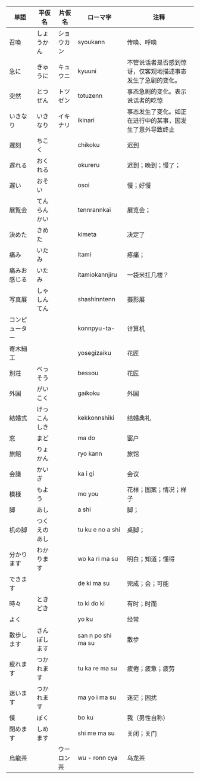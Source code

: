 | 単語           | 平仮名       | 片仮名     | ローマ字           | 注释                                                       |
| -------------- | ------------ | ---------- | ------------------ | ---------------------------------------------------------- |
| 召喚           | しょうかん   | ショウカン | syoukann           | 传唤、呼唤                                                 |
| 急に           | きゅうに     | キュウニ   | kyuuni             | 不管说话者是否感到惊讶，仅客观地描述事态发生了急剧的变化。 |
| 突然           | とつぜん     | トツゼン   | totuzenn           | 事态急剧的变化。表示说话者的吃惊                           |
| いきなり       | いきなり     | イキナリ   | ikinari            | 事态发生了变化。如正在进行中的某事，因发生了意外导致终止   |
| 遅刻           | ちこく       |            | chikoku            | 迟到                                                       |
| 遅れる         | おくれる     |            | okureru            | 迟到；晚到；慢了；                                         |
| 遅い           | おそい       |            | osoi               | 慢；好慢                                                   |
| 展覧会         | てんらんかい |            | tennrannkai        | 展览会；                                                   |
| 決めた         | きめた       |            | kimeta             | 决定了                                                     |
| 痛み           | いたみ       |            | itami              | 疼痛；                                                     |
| 痛みお感じる   | いたみ       |            | itamiokannjiru     | 一袋米扛几楼？                                             |
| 写真展         | しゃしんてん |            | shashinntenn       | 摄影展                                                     |
| コンピューター |              |            | konnpyu-ta-        | 计算机                                                     |
| 寄木細工       |              |            | yosegizaiku        | 花匠                                                       |
| 別荘           | べっそう     |            | bessou             | 花匠                                                       |
| 外国           | がいこく     |            | gaikoku            | 外国                                                       |
| 結婚式         | けっこんしき |            | kekkonnshiki       | 结婚典礼                                                   |
| 窓             | まど         |            | ma do              | 窗户                                                       |
| 旅館           | りょかん     |            | ryo kann           | 旅馆                                                       |
| 会議           | かいぎ       |            | ka i gi            | 会议                                                       |
| 模様           | もよう       |            | mo you             | 花样；图案；情况；样子                                     |
| 脚             | あし         |            | a shi              | 脚；                                                       |
| 机の脚         | つくえのあし |            | tu ku e no a shi   | 桌脚；                                                     |
| 分かります     | わかります   |            | wo ka ri ma su     | 明白；知道；懂得                                           |
| できます       |              |            | de ki ma su        | 完成；会；可能                                             |
| 時々           | ときどき     |            | to ki do ki        | 有时；时而                                                 |
| よく           |              |            | yo ku              | 经常                                                       |
| 散歩します     | さんぽします |            | san n po shi ma su | 散步                                                       |
| 疲れます       | つかれます   |            | tu ka re ma su     | 疲倦；疲惫；疲劳                                           |
| 迷います       | つかれます   |            | ma yo i ma su      | 迷茫；困扰                                                 |
| 僕             | ぼく         |            | bo ku              | 我（男性自称）                                             |
| 閉めます       | しめます     |            | shi me ma su       | 关闭；关门                                                 |
| 烏龍茶         |              | ウーロン茶 | wu - ronn cya      | 乌龙茶                                                     |
